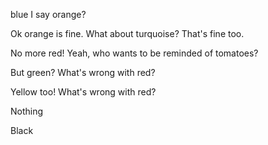 blue I say
orange?

Ok orange is fine.
What about turquoise?
That's fine too. 

No more red!
Yeah, who wants to be reminded of tomatoes?

But green?
What's wrong with red?




Yellow too!
What's wrong with red?

Nothing

Black

